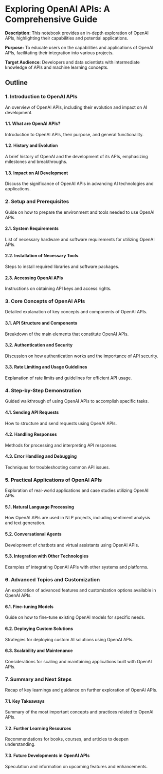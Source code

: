 # Exploring OpenAI APIs: A Comprehensive Guide

**Description:** This notebook provides an in-depth exploration of OpenAI APIs, highlighting their capabilities and potential applications.

**Purpose:** To educate users on the capabilities and applications of OpenAI APIs, facilitating their integration into various projects.

**Target Audience:** Developers and data scientists with intermediate knowledge of APIs and machine learning concepts.

## Outline

### 1. Introduction to OpenAI APIs

An overview of OpenAI APIs, including their evolution and impact on AI development.

#### 1.1. What are OpenAI APIs?

Introduction to OpenAI APIs, their purpose, and general functionality.

#### 1.2. History and Evolution

A brief history of OpenAI and the development of its APIs, emphasizing milestones and breakthroughs.

#### 1.3. Impact on AI Development

Discuss the significance of OpenAI APIs in advancing AI technologies and applications.

### 2. Setup and Prerequisites

Guide on how to prepare the environment and tools needed to use OpenAI APIs.

#### 2.1. System Requirements

List of necessary hardware and software requirements for utilizing OpenAI APIs.

#### 2.2. Installation of Necessary Tools

Steps to install required libraries and software packages.

#### 2.3. Accessing OpenAI APIs

Instructions on obtaining API keys and access rights.

### 3. Core Concepts of OpenAI APIs

Detailed explanation of key concepts and components of OpenAI APIs.

#### 3.1. API Structure and Components

Breakdown of the main elements that constitute OpenAI APIs.

#### 3.2. Authentication and Security

Discussion on how authentication works and the importance of API security.

#### 3.3. Rate Limiting and Usage Guidelines

Explanation of rate limits and guidelines for efficient API usage.

### 4. Step-by-Step Demonstration

Guided walkthrough of using OpenAI APIs to accomplish specific tasks.

#### 4.1. Sending API Requests

How to structure and send requests using OpenAI APIs.

#### 4.2. Handling Responses

Methods for processing and interpreting API responses.

#### 4.3. Error Handling and Debugging

Techniques for troubleshooting common API issues.

### 5. Practical Applications of OpenAI APIs

Exploration of real-world applications and case studies utilizing OpenAI APIs.

#### 5.1. Natural Language Processing

How OpenAI APIs are used in NLP projects, including sentiment analysis and text generation.

#### 5.2. Conversational Agents

Development of chatbots and virtual assistants using OpenAI APIs.

#### 5.3. Integration with Other Technologies

Examples of integrating OpenAI APIs with other systems and platforms.

### 6. Advanced Topics and Customization

An exploration of advanced features and customization options available in OpenAI APIs.

#### 6.1. Fine-tuning Models

Guide on how to fine-tune existing OpenAI models for specific needs.

#### 6.2. Deploying Custom Solutions

Strategies for deploying custom AI solutions using OpenAI APIs.

#### 6.3. Scalability and Maintenance

Considerations for scaling and maintaining applications built with OpenAI APIs.

### 7. Summary and Next Steps

Recap of key learnings and guidance on further exploration of OpenAI APIs.

#### 7.1. Key Takeaways

Summary of the most important concepts and practices related to OpenAI APIs.

#### 7.2. Further Learning Resources

Recommendations for books, courses, and articles to deepen understanding.

#### 7.3. Future Developments in OpenAI APIs

Speculation and information on upcoming features and enhancements.


